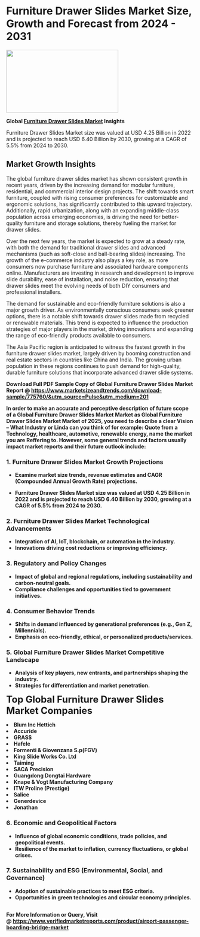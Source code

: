<H1>Furniture Drawer Slides Market Size, Growth and Forecast from 2024 - 2031</H1><img class="aligncenter size-medium wp-image-584254" src="https://thirdeyenews.in/wp-content/uploads/2024/09/Global-Market-Research-300x168.jpeg" alt="" width="300" height="168" /><p><strong>Global&nbsp;<a href="https://www.marketsizeandtrends.com/download-sample/775760/&amp;utm_source=Pulse&amp;utm_medium=201">Furniture Drawer Slides Market</a> Insights</strong></p><p>Furniture Drawer Slides Market size was valued at USD 4.25 Billion in 2022 and is projected to reach USD 6.40 Billion by 2030, growing at a CAGR of 5.5% from 2024 to 2030.</p><p><h2>Market Growth Insights</h2> <p>The global furniture drawer slides market has shown consistent growth in recent years, driven by the increasing demand for modular furniture, residential, and commercial interior design projects. The shift towards smart furniture, coupled with rising consumer preferences for customizable and ergonomic solutions, has significantly contributed to this upward trajectory. Additionally, rapid urbanization, along with an expanding middle-class population across emerging economies, is driving the need for better-quality furniture and storage solutions, thereby fueling the market for drawer slides.</p> <p><strong></strong></p> <p>Over the next few years, the market is expected to grow at a steady rate, with both the demand for traditional drawer slides and advanced mechanisms (such as soft-close and ball-bearing slides) increasing. The growth of the e-commerce industry also plays a key role, as more consumers now purchase furniture and associated hardware components online. Manufacturers are investing in research and development to improve slide durability, ease of installation, and noise reduction, ensuring that drawer slides meet the evolving needs of both DIY consumers and professional installers.</p> <p>The demand for sustainable and eco-friendly furniture solutions is also a major growth driver. As environmentally conscious consumers seek greener options, there is a notable shift towards drawer slides made from recycled or renewable materials. This trend is expected to influence the production strategies of major players in the market, driving innovations and expanding the range of eco-friendly products available to consumers.</p> <p>The Asia Pacific region is anticipated to witness the fastest growth in the furniture drawer slides market, largely driven by booming construction and real estate sectors in countries like China and India. The growing urban population in these regions continues to push demand for high-quality, durable furniture solutions that incorporate advanced drawer slide systems.</p> <p><strong></p><p><span class=""><strong>Download Full PDF Sample Copy of Global Furniture Drawer Slides Market Report</strong> @ <a href="https://www.marketsizeandtrends.com/download-sample/775760/&amp;utm_source=Pulse&amp;utm_medium=201" target="_blank">https://www.marketsizeandtrends.com/download-sample/775760/&amp;utm_source=Pulse&amp;utm_medium=201</a></span></p><p>In order to make an accurate and perceptive description of future scope of a Global&nbsp;Furniture Drawer Slides Market Market as Global&nbsp;Furniture Drawer Slides Market Market of 2025, you need to describe a clear Vision &ndash; What Industry or Linda can you think of for example: Quote from a Technology, healthcare, automotive, renewable energy, name the market you are Reffering to. However, some general trends and factors usually impact market reports and their future outlook include:</p><h3>1.&nbsp;<strong>Furniture Drawer Slides Market Growth Projections</strong></h3><ul><li>Examine market size trends, revenue estimates and CAGR (Compounded Annual Growth Rate) projections.</li><li><p>Furniture Drawer Slides Market size was valued at USD 4.25 Billion in 2022 and is projected to reach USD 6.40 Billion by 2030, growing at a CAGR of 5.5% from 2024 to 2030.</p></li></ul><h3>2.&nbsp;<strong>Furniture Drawer Slides Market Technological Advancements</strong></h3><ul><li>Integration of AI, IoT, blockchain, or automation in the industry.</li><li>Innovations driving cost reductions or improving efficiency.</li></ul><h3>3.&nbsp;<strong>Regulatory and Policy Changes</strong></h3><ul><li>Impact of global and regional regulations, including sustainability and carbon-neutral goals.</li><li>Compliance challenges and opportunities tied to government initiatives.</li></ul><h3>4.&nbsp;<strong>Consumer Behavior Trends</strong></h3><ul><li>Shifts in demand influenced by generational preferences (e.g., Gen Z, Millennials).</li><li>Emphasis on eco-friendly, ethical, or personalized products/services.</li></ul><h3>5.&nbsp;<strong>Global Furniture Drawer Slides Market Competitive Landscape</strong></h3><ul><li>Analysis of key players, new entrants, and partnerships shaping the industry.</li><li>Strategies for differentiation and market penetration.</li></ul><p data-pm-slice="1 1 []"><span style="color: inherit; font-family: inherit; font-size: 25px;">Top Global Furniture Drawer Slides Market Companies</span></p><div class="" data-test-id=""><p><li>Blum Inc Hettich</li><li> Accuride</li><li> GRASS</li><li> Hafele</li><li> Formenti & Giovenzana S.p(FGV)</li><li> King Slide Works Co. Ltd</li><li> Taiming</li><li> SACA Precision</li><li> Guangdong Dongtai Hardware</li><li> Knape & Vogt Manufacturing Company</li><li> ITW Proline (Prestige)</li><li> Salice</li><li> Generdevice</li><li> Jonathan</li></p></div><h3>6.&nbsp;<strong>Economic and Geopolitical Factors</strong></h3><ul><li>Influence of global economic conditions, trade policies, and geopolitical events.</li><li>Resilience of the market to inflation, currency fluctuations, or global crises.</li></ul><h3>7.&nbsp;<strong>Sustainability and ESG (Environmental, Social, and Governance)</strong></h3><ul><li>Adoption of sustainable practices to meet ESG criteria.</li><li>Opportunities in green technologies and circular economy principles.</li></ul><h2><strong style="font-size: 14px;">For More Information or Query, Visit @&nbsp;</strong><a style="background-color: #ffffff; font-size: 14px;" href="https://www.marketsizeandtrends.com/report/furniture-drawer-slides-market/" target="_blank">https://www.verifiedmarketreports.com/product/airport-passenger-boarding-bridge-market</a></h2>
